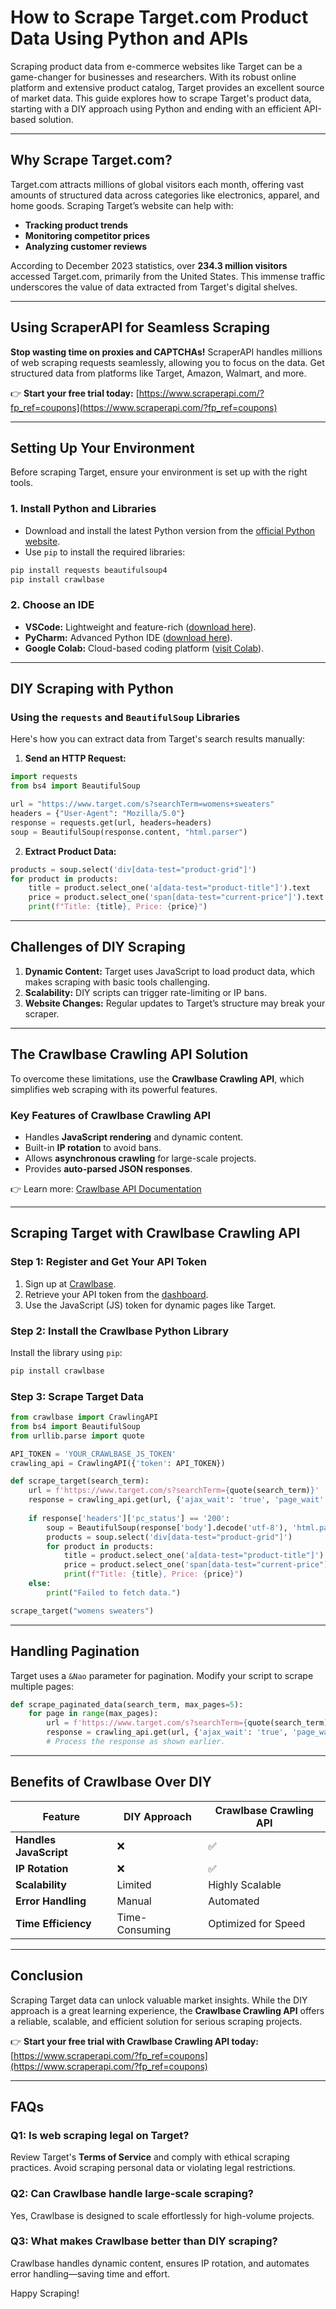 
# How to Scrape Target.com Product Data Using Python and APIs

Scraping product data from e-commerce websites like Target can be a game-changer for businesses and researchers. With its robust online platform and extensive product catalog, Target provides an excellent source of market data. This guide explores how to scrape Target's product data, starting with a DIY approach using Python and ending with an efficient API-based solution.

---

## Why Scrape Target.com?

Target.com attracts millions of global visitors each month, offering vast amounts of structured data across categories like electronics, apparel, and home goods. Scraping Target’s website can help with:

- **Tracking product trends**
- **Monitoring competitor prices**
- **Analyzing customer reviews**

According to December 2023 statistics, over **234.3 million visitors** accessed Target.com, primarily from the United States. This immense traffic underscores the value of data extracted from Target's digital shelves.

---

## Using ScraperAPI for Seamless Scraping

**Stop wasting time on proxies and CAPTCHAs!** ScraperAPI handles millions of web scraping requests seamlessly, allowing you to focus on the data. Get structured data from platforms like Target, Amazon, Walmart, and more. 

👉 **Start your free trial today:** [https://www.scraperapi.com/?fp_ref=coupons](https://www.scraperapi.com/?fp_ref=coupons)

---

## Setting Up Your Environment

Before scraping Target, ensure your environment is set up with the right tools.

### 1. Install Python and Libraries
- Download and install the latest Python version from the [official Python website](https://www.python.org/).
- Use `pip` to install the required libraries:

```bash
pip install requests beautifulsoup4
pip install crawlbase
```

### 2. Choose an IDE
- **VSCode:** Lightweight and feature-rich ([download here](https://code.visualstudio.com/)).
- **PyCharm:** Advanced Python IDE ([download here](https://www.jetbrains.com/pycharm/)).
- **Google Colab:** Cloud-based coding platform ([visit Colab](https://colab.research.google.com/)).

---

## DIY Scraping with Python

### Using the `requests` and `BeautifulSoup` Libraries

Here's how you can extract data from Target's search results manually:

1. **Send an HTTP Request:**

```python
import requests
from bs4 import BeautifulSoup

url = "https://www.target.com/s?searchTerm=womens+sweaters"
headers = {"User-Agent": "Mozilla/5.0"}
response = requests.get(url, headers=headers)
soup = BeautifulSoup(response.content, "html.parser")
```

2. **Extract Product Data:**

```python
products = soup.select('div[data-test="product-grid"]')
for product in products:
    title = product.select_one('a[data-test="product-title"]').text
    price = product.select_one('span[data-test="current-price"]').text
    print(f"Title: {title}, Price: {price}")
```

---

## Challenges of DIY Scraping

1. **Dynamic Content:** Target uses JavaScript to load product data, which makes scraping with basic tools challenging.
2. **Scalability:** DIY scripts can trigger rate-limiting or IP bans.
3. **Website Changes:** Regular updates to Target’s structure may break your scraper.

---

## The Crawlbase Crawling API Solution

To overcome these limitations, use the **Crawlbase Crawling API**, which simplifies web scraping with its powerful features.

### Key Features of Crawlbase Crawling API

- Handles **JavaScript rendering** and dynamic content.
- Built-in **IP rotation** to avoid bans.
- Allows **asynchronous crawling** for large-scale projects.
- Provides **auto-parsed JSON responses**.

👉 Learn more: [Crawlbase API Documentation](https://crawlbase.com/docs/)

---

## Scraping Target with Crawlbase Crawling API

### Step 1: Register and Get Your API Token
1. Sign up at [Crawlbase](https://crawlbase.com/signup).
2. Retrieve your API token from the [dashboard](https://crawlbase.com/dashboard/account/docs).
3. Use the JavaScript (JS) token for dynamic pages like Target.

### Step 2: Install the Crawlbase Python Library
Install the library using `pip`:

```bash
pip install crawlbase
```

### Step 3: Scrape Target Data

```python
from crawlbase import CrawlingAPI
from bs4 import BeautifulSoup
from urllib.parse import quote

API_TOKEN = 'YOUR_CRAWLBASE_JS_TOKEN'
crawling_api = CrawlingAPI({'token': API_TOKEN})

def scrape_target(search_term):
    url = f'https://www.target.com/s?searchTerm={quote(search_term)}'
    response = crawling_api.get(url, {'ajax_wait': 'true', 'page_wait': 5000})
    
    if response['headers']['pc_status'] == '200':
        soup = BeautifulSoup(response['body'].decode('utf-8'), 'html.parser')
        products = soup.select('div[data-test="product-grid"]')
        for product in products:
            title = product.select_one('a[data-test="product-title"]').text
            price = product.select_one('span[data-test="current-price"]').text
            print(f"Title: {title}, Price: {price}")
    else:
        print("Failed to fetch data.")

scrape_target("womens sweaters")
```

---

## Handling Pagination

Target uses a `&Nao` parameter for pagination. Modify your script to scrape multiple pages:

```python
def scrape_paginated_data(search_term, max_pages=5):
    for page in range(max_pages):
        url = f'https://www.target.com/s?searchTerm={quote(search_term)}&Nao={page * 24}'
        response = crawling_api.get(url, {'ajax_wait': 'true', 'page_wait': 5000})
        # Process the response as shown earlier.
```

---

## Benefits of Crawlbase Over DIY

| Feature                     | DIY Approach                          | Crawlbase Crawling API               |
|-----------------------------|---------------------------------------|---------------------------------------|
| **Handles JavaScript**      | ❌                                   | ✅                                   |
| **IP Rotation**             | ❌                                   | ✅                                   |
| **Scalability**             | Limited                              | Highly Scalable                      |
| **Error Handling**          | Manual                               | Automated                            |
| **Time Efficiency**         | Time-Consuming                       | Optimized for Speed                  |

---

## Conclusion

Scraping Target data can unlock valuable market insights. While the DIY approach is a great learning experience, the **Crawlbase Crawling API** offers a reliable, scalable, and efficient solution for serious scraping projects.

👉 **Start your free trial with Crawlbase Crawling API today:** [https://www.scraperapi.com/?fp_ref=coupons](https://www.scraperapi.com/?fp_ref=coupons)

---

## FAQs

### Q1: Is web scraping legal on Target?
Review Target's **Terms of Service** and comply with ethical scraping practices. Avoid scraping personal data or violating legal restrictions.

### Q2: Can Crawlbase handle large-scale scraping?
Yes, Crawlbase is designed to scale effortlessly for high-volume projects.

### Q3: What makes Crawlbase better than DIY scraping?
Crawlbase handles dynamic content, ensures IP rotation, and automates error handling—saving time and effort.

Happy Scraping!
